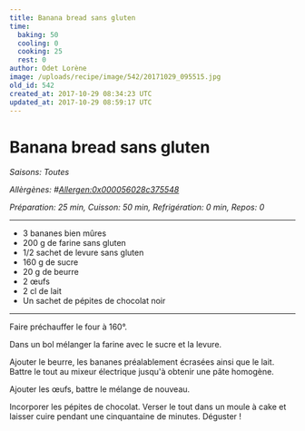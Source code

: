 ```yaml
---
title: Banana bread sans gluten
time:
  baking: 50
  cooling: 0
  cooking: 25
  rest: 0
author: Odet Lorène
image: /uploads/recipe/image/542/20171029_095515.jpg
old_id: 542
created_at: 2017-10-29 08:34:23 UTC
updated_at: 2017-10-29 08:59:17 UTC
---
```


# Banana bread sans gluten



*Saisons: Toutes*

*Allèrgènes: #<Allergen:0x000056028c375548>*

*Préparation: 25 min, Cuisson: 50 min, Refrigération: 0 min, Repos: 0*

---

- 3 bananes bien mûres
- 200 g de farine sans gluten
- 1/2 sachet de levure sans gluten
- 160 g de sucre
- 20 g de beurre
- 2 œufs
- 2 cl de lait
- Un sachet de pépites de chocolat noir

---

Faire préchauffer le four à 160°.

Dans un bol mélanger la farine avec le sucre et la levure.

Ajouter le beurre, les bananes préalablement écrasées ainsi que le lait. Battre le tout au mixeur électrique jusqu'à obtenir une pâte homogène.

Ajouter les œufs, battre le mélange de nouveau.

Incorporer les pépites de chocolat. Verser le tout dans un moule à cake et laisser cuire pendant une cinquantaine de minutes. Déguster !

